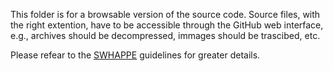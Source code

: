 This folder is for a browsable version of the source code. Source files, with the right extention, have to be accessible through the GitHub web interface, e.g., archives should be decompressed, immages should be trascibed, etc.

Please refear to the [SWHAPPE](https://github.com/Unipisa/SWHAPPE) guidelines for greater details. 
